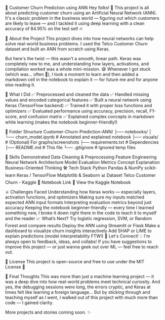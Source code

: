 🧠 Customer Churn Prediction using ANN
Hey folks! 👋
This project is all about predicting customer churn using an Artificial Neural Network (ANN). It's a classic problem in the business world — figuring out which customers are likely to leave — and I tackled it using deep learning with a clean accuracy of 84.95% on the test set! 🔥

📌 About the Project
This project dives into how neural networks can help solve real-world business problems. I used the Telco Customer Churn dataset and built an ANN from scratch using Keras.

But here's the twist — this wasn't a smooth, linear path.
Keras was completely new to me, and understanding how layers, activations, and compilation worked was a whole mini-mission. 😅
Whenever I got stuck (which was... often 👀), I took a moment to learn and then added a markdown cell in the notebook to explain it — for future me and for anyone else reading it.

🚀 What I Did
✅ Preprocessed and cleaned the data
✅ Handled missing values and encoded categorical features
✅ Built a neural network using Keras (TensorFlow backend)
✅ Trained it with proper loss functions and optimizers
✅ Evaluated performance using accuracy, precision, recall, F1-score, and confusion matrix
✅ Explained complex concepts in markdown while learning (makes the notebook beginner-friendly!)

📂 Folder Structure
Customer-Churn-Prediction-ANN/ ├── notebooks/ │ └── churn_model.ipynb # Annotated and explained notebook ├── visuals/ # (Optional) For graphs/screenshots ├── requirements.txt # Dependencies ├── README.md # This file └── .gitignore # Ignored temp files

🧠 Skills Demonstrated
Data Cleaning & Preprocessing
Feature Engineering
Neural Network Architecture
Model Evaluation Metrics
Concept Explanation
Business-Oriented Thinking
🛠️ Tech Stack
Python
Pandas & NumPy
scikit-learn
Keras / TensorFlow
Matplotlib & Seaborn
📊 Dataset
Telco Customer Churn - Kaggle
📎 Notebook Link
🔗 View the Kaggle Notebook

⚔️ Challenges Faced
Understanding how Keras works — especially layers, activation functions, and optimizers
Making sure my inputs matched expected ANN input formats
Interpreting evaluation metrics beyond just accuracy
Keeping the notebook beginner-friendly — every time I learned something new, I broke it down right there in the code to teach it to myself and the reader
📈 What’s Next?
Try logistic regression, SVM, or Random Forest and compare results
Deploy the ANN using Streamlit or Flask
Make a dashboard to visualize churn insights interactively
Add SHAP or LIME to explain predictions (model interpretability FTW!)
💬 Let's Connect!
💡 I'm always open to feedback, ideas, and collabs!
If you have suggestions to improve this project — or just wanna geek out over ML — feel free to reach out.

🔖 License
This project is open-source and free to use under the MIT License 💼

🌟 Final Thoughts
This was more than just a machine learning project — it was a deep dive into how real-world problems meet technical curiosity.
And yes, the debugging sessions were long, the errors cryptic, and Keras at times felt like learning a foreign language...
But by sticking through and teaching myself as I went, I walked out of this project with much more than code — I gained clarity.

More projects and stories coming soon. ✨

